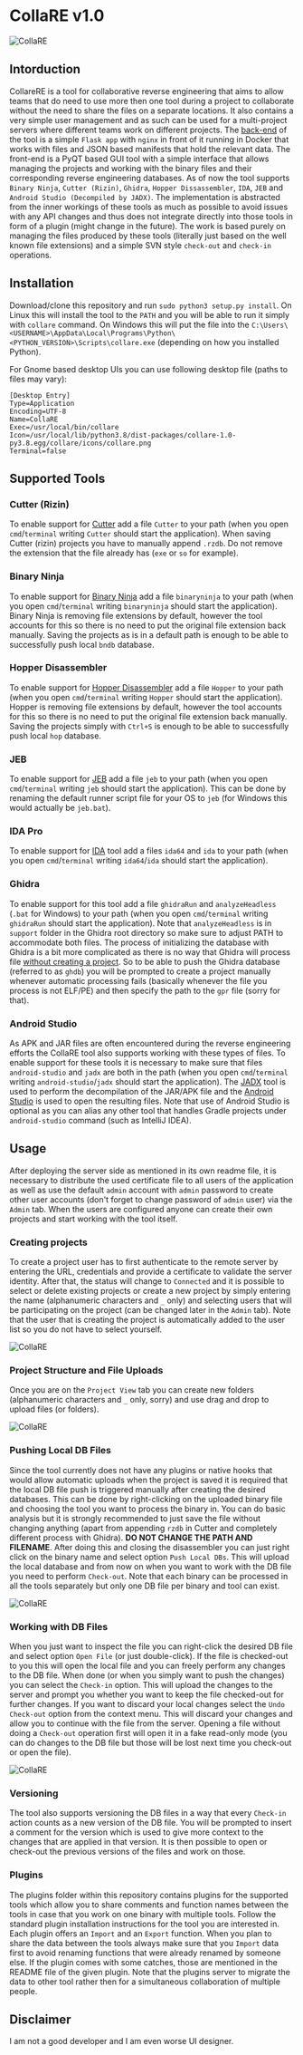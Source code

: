 
# CollaRE v1.0

![CollaRE](./collare/icons/collare-full-white.png)


## Intorduction

CollareRE is a tool for collaborative reverse engineering that aims to allow teams that do need to use more then one tool during a project to collaborate without the need to share the files on a separate locations. It also contains a very simple user management and as such can be used for a multi-project servers where different teams work on different projects.
The [back-end](https://github.com/Martyx00/CollaREServer) of the tool is a simple `Flask app` with `nginx` in front of it running in Docker that works with files and JSON based manifests that hold the relevant data. The front-end is a PyQT based GUI tool with a simple interface that allows managing the projects and working with the binary files and their corresponding reverse engineering databases. As of now the tool supports `Binary Ninja`, `Cutter (Rizin)`, `Ghidra`, `Hopper Dissassembler`, `IDA`, `JEB` and `Android Studio (Decompiled by JADX)`. The implementation is abstracted from the inner workings of these tools as much as possible to avoid issues with any API changes and thus does not integrate directly into those tools in form of a plugin (might change in the future). The work is based purely on managing the files produced by these tools (literally just based on the well known file extensions) and a simple SVN style `check-out` and `check-in` operations.

## Installation

Download/clone this repository and run `sudo python3 setup.py install`. On Linux this will install the tool to the `PATH` and you will be able to run it simply with `collare` command. On Windows this will put the file into the `C:\Users\<USERNAME>\AppData\Local\Programs\Python\<PYTHON_VERSION>\Scripts\collare.exe` (depending on how you installed Python).

For Gnome based desktop UIs you can use following desktop file (paths to files may vary):
```
[Desktop Entry]
Type=Application
Encoding=UTF-8
Name=CollaRE
Exec=/usr/local/bin/collare
Icon=/usr/local/lib/python3.8/dist-packages/collare-1.0-py3.8.egg/collare/icons/collare.png
Terminal=false

```

## Supported Tools

### Cutter (Rizin)

To enable support for [Cutter](https://cutter.re/) add a file `Cutter` to your path (when you open `cmd`/`terminal` writing `Cutter` should start the application). 
When saving Cutter (rizin) projects you have to manually append `.rzdb`. Do not remove the extension that the file already has (`exe` or `so` for example).

### Binary Ninja

To enable support for [Binary Ninja](https://binary.ninja/) add a file `binaryninja` to your path (when you open `cmd`/`terminal` writing `binaryninja` should start the application).
Binary Ninja is removing file extensions by default, however the tool accounts for this so there is no need to put the original file extension back manually. Saving the projects as is in a default path is enough to be able to successfully push local `bndb` database.

### Hopper Disassembler

To enable support for [Hopper Disassembler](https://www.hopperapp.com/) add a file `Hopper` to your path (when you open `cmd`/`terminal` writing `Hopper` should start the application).
Hopper is removing file extensions by default, however the tool accounts for this so there is no need to put the original file extension back manually. Saving the projects simply with `Ctrl+S` is enough to be able to successfully push local `hop` database.

### JEB

To enable support for [JEB](https://www.pnfsoftware.com/) add a file `jeb` to your path (when you open `cmd`/`terminal` writing `jeb` should start the application). This can be done by renaming the default runner script file for your OS to `jeb` (for Windows this would actually be `jeb.bat`).

### IDA Pro

To enable support for [IDA](https://www.hex-rays.com/ida-pro/) tool add a files `ida64` and `ida` to your path (when you open `cmd`/`terminal` writing `ida64`/`ida` should start the application).

### Ghidra

To enable support for this tool add a file `ghidraRun` and `analyzeHeadless` (`.bat` for Windows) to your path (when you open `cmd`/`terminal` writing `ghidraRun` should start the application). Note that `analyzeHeadless` is in `support` folder in the Ghidra root directory so make sure to adjust PATH to accommodate both files.
The process of initializing the database with Ghidra is a bit more complicated as there is no way that Ghidra will process file [without creating a project](https://github.com/NationalSecurityAgency/ghidra/issues/629). So to be able to push the Ghidra database (referred to as `ghdb`) you will be prompted to create a project manually whenever automatic processing fails (basically whenever the file you process is not ELF/PE) and then specify the path to the `gpr` file (sorry for that).

### Android Studio

As APK and JAR files are often encountered during the reverse engineering efforts the CollaRE tool also supports working with these types of files. To enable support for these tools it is necessary to make sure that files `android-studio` and `jadx` are both in the path (when you open `cmd`/`terminal` writing `android-studio`/`jadx` should start the application). The [JADX](https://github.com/skylot/jadx) tool is used to perform the decompilation of the JAR/APK file and the [Android Studio](https://developer.android.com/studio) is used to open the resulting files. Note that use of Android Studio is optional as you can alias any other tool that handles Gradle projects under `android-studio` command (such as IntelliJ IDEA).

## Usage

After deploying the server side as mentioned in its own readme file, it is necessary to distribute the used certificate file to all users of the application as well as use the default `admin` account with `admin` password to create other user accounts (don't forget to change password of `admin` user) via the `Admin` tab. When the users are configured anyone can create their own projects and start working with the tool itself.

### Creating projects

To create a project user has to first authenticate to the remote server by entering the URL, credentials and provide a certificate to validate the server identity. After that, the status will change to `Connected` and it is possible to select or delete existing projects or create a new project by simply entering the name (alphanumeric characters and `_` only) and selecting users that will be participating on the project (can be changed later in the `Admin` tab). Note that the user that is creating the project is automatically added to the user list so you do not have to select yourself.

![CollaRE](./images/new_project.gif)

### Project Structure and File Uploads

Once you are on the `Project View` tab you can create new folders (alphanumeric characters and `_` only, sorry) and use drag and drop to upload files (or folders).

![CollaRE](./images/create_upload.gif)

### Pushing Local DB Files

Since the tool currently does not have any plugins or native hooks that would allow automatic uploads when the project is saved it is required that the local DB file push is triggered manually after creating the desired databases. This can be done by right-clicking on the uploaded binary file and choosing the tool you want to process the binary in. You can do basic analysis but it is strongly recommended to just save the file without changing anything (apart from appending `rzdb` in Cutter and completely different process with Ghidra). **DO NOT CHANGE THE PATH AND FILENAME**. After doing this and closing the disassembler you can just right click on the binary name and select option `Push Local DBs`. This will upload the local database and from now on when you want to work with the DB file you need to perform `Check-out`. Note that each binary can be processed in all the tools separately but only one DB file per binary and tool can exist.

![CollaRE](./images/db_files.gif)


### Working with DB Files

When you just want to inspect the file you can right-click the desired DB file and select option `Open File` (or just double-click). If the file is checked-out to you this will open the local file and you can freely perform any changes to the DB file. When done (or when you simply want to push the changes) you can select the `Check-in` option. This will upload the changes to the server and prompt you whether you want to keep the file checked-out for further changes. If you want to discard your local changes select the `Undo Check-out` option from the context menu. This will discard your changes and allow you to continue with the file from the server. Opening a file without doing a `Check-out` operation first will open it in a fake read-only mode (you can do changes to the DB file but those will be lost next time you check-out or open the file).

![CollaRE](./images/checkout.gif)


### Versioning

The tool also supports versioning the DB files in a way that every `Check-in` action counts as a new version of the DB file. You will be prompted to insert a comment for the version which is used to give more context to the changes that are applied in that version. It is then possible to open or check-out the previous versions of the files and work on those.

### Plugins

The plugins folder within this repository contains plugins for the supported tools which allow you to share comments and function names between the tools in case that you work on one binary with multiple tools. Follow the standard plugin installation instructions for the tool you are interested in. Each plugin offers an `Import` and an `Export` function. When you plan to share the data between the tools always make sure that you `Import` data first to avoid renaming functions that were already renamed by someone else. If the plugin comes with some catches, those are mentioned in the README file of the given plugin. Note that the plugins server to migrate the data to other tool rather then for a simultaneous collaboration of multiple people.

## Disclaimer

I am not a good developer and I am even worse UI designer.
